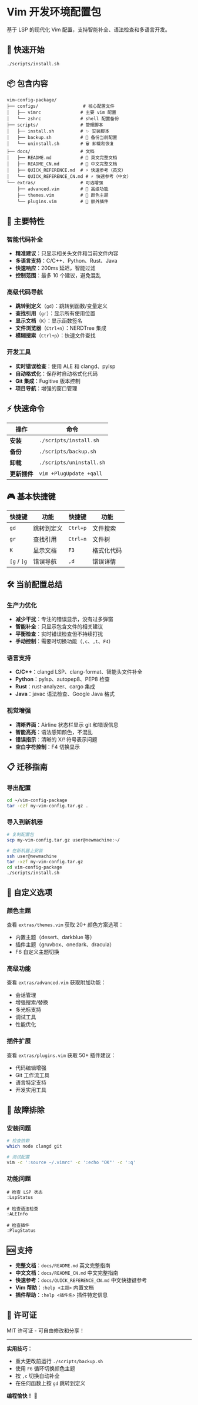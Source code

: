 # Vim 开发环境配置包

基于 LSP 的现代化 Vim 配置，支持智能补全、语法检查和多语言开发。

## 🚀 快速开始

```bash
./scripts/install.sh
```

## 📦 包含内容

```
vim-config-package/
├── configs/                 # 核心配置文件
│   ├── vimrc               # 主要 vim 配置
│   └── zshrc               # shell 配置备份
├── scripts/                # 管理脚本
│   ├── install.sh          # ✨ 安装脚本
│   ├── backup.sh           # 💾 备份当前配置
│   └── uninstall.sh        # 🗑️ 卸载和恢复
├── docs/                   # 文档
│   ├── README.md           # 📖 英文完整文档
│   ├── README_CN.md        # 📖 中文完整文档
│   ├── QUICK_REFERENCE.md  # ⚡ 快速参考（英文）
│   └── QUICK_REFERENCE_CN.md # ⚡ 快速参考（中文）
└── extras/                 # 可选增强
    ├── advanced.vim        # 🔧 高级功能
    ├── themes.vim          # 🎨 颜色主题
    └── plugins.vim         # 🔌 额外插件
```

## 🎯 主要特性

### 智能代码补全
- **精准建议**：只显示相关头文件和当前文件内容
- **多语言支持**：C/C++、Python、Rust、Java
- **快速响应**：200ms 延迟，智能过滤
- **控制范围**：最多 10 个建议，避免混乱

### 高级代码导航
- **跳转到定义**（`gd`）：跳转到函数/变量定义
- **查找引用**（`gr`）：显示所有使用位置
- **显示文档**（`K`）：显示函数签名
- **文件浏览器**（`Ctrl+n`）：NERDTree 集成
- **模糊搜索**（`Ctrl+p`）：快速文件查找

### 开发工具
- **实时错误检查**：使用 ALE 和 clangd、pylsp
- **自动格式化**：保存时自动格式化代码
- **Git 集成**：Fugitive 版本控制
- **项目导航**：增强的窗口管理

## ⚡ 快速命令

| 操作 | 命令 |
|------|------|
| **安装** | `./scripts/install.sh` |
| **备份** | `./scripts/backup.sh` |
| **卸载** | `./scripts/uninstall.sh` |
| **更新插件** | `vim +PlugUpdate +qall` |

## 🎮 基本快捷键

| 快捷键 | 功能 | 快捷键 | 功能 |
|--------|------|--------|------|
| `gd` | 跳转到定义 | `Ctrl+p` | 文件搜索 |
| `gr` | 查找引用 | `Ctrl+n` | 文件树 |
| `K` | 显示文档 | `F3` | 格式化代码 |
| `[g` / `]g` | 错误导航 | `,d` | 错误详情 |

## 🛠️ 当前配置总结

### 生产力优化
- **减少干扰**：专注的错误显示，没有过多弹窗
- **智能补全**：只显示包含文件的相关建议
- **平衡检查**：实时错误检查但不持续打扰
- **手动控制**：需要时切换功能（`,c`、`,t`、`F4`）

### 语言支持
- **C/C++**：clangd LSP、clang-format、智能头文件补全
- **Python**：pylsp、autopep8、PEP8 检查
- **Rust**：rust-analyzer、cargo 集成
- **Java**：javac 语法检查、Google Java 格式

### 视觉增强
- **清晰界面**：Airline 状态栏显示 git 和错误信息
- **智能高亮**：语法感知颜色，不混乱
- **错误指示**：清晰的 X/! 符号表示问题
- **空白字符控制**：F4 切换显示

## 📋 迁移指南

### 导出配置
```bash
cd ~/vim-config-package
tar -czf my-vim-config.tar.gz .
```

### 导入到新机器
```bash
# 复制配置包
scp my-vim-config.tar.gz user@newmachine:~/

# 在新机器上安装
ssh user@newmachine
tar -xzf my-vim-config.tar.gz
cd vim-config-package
./scripts/install.sh
```

## 🎨 自定义选项

### 颜色主题
查看 `extras/themes.vim` 获取 20+ 颜色方案选项：
- 内置主题（desert、darkblue 等）
- 插件主题（gruvbox、onedark、dracula）
- F6 自定义主题切换

### 高级功能
查看 `extras/advanced.vim` 获取附加功能：
- 会话管理
- 增强搜索/替换
- 多光标支持
- 调试工具
- 性能优化

### 插件扩展
查看 `extras/plugins.vim` 获取 50+ 插件建议：
- 代码编辑增强
- Git 工作流工具
- 语言特定支持
- 开发实用工具

## 🚨 故障排除

### 安装问题
```bash
# 检查依赖
which node clangd git

# 测试配置
vim -c ':source ~/.vimrc' -c ':echo "OK"' -c ':q'
```

### 功能问题
```vim
# 检查 LSP 状态
:LspStatus

# 检查语法检查
:ALEInfo

# 检查插件
:PlugStatus
```

## 🆘 支持

- **完整文档**：`docs/README.md` 英文完整指南
- **中文文档**：`docs/README_CN.md` 中文完整指南
- **快速参考**：`docs/QUICK_REFERENCE_CN.md` 中文快捷键参考
- **Vim 帮助**：`:help <主题>` 内置文档
- **插件帮助**：`:help <插件名>` 插件特定信息

## 📄 许可证

MIT 许可证 - 可自由修改和分享！

---

**实用技巧：**
- 重大更改前运行 `./scripts/backup.sh`
- 使用 `F6` 循环切换颜色主题
- 按 `,c` 切换自动补全
- 在任何函数上按 `gd` 跳转到定义

**编程愉快！** 🎉